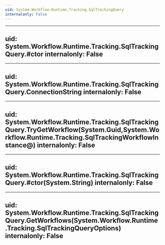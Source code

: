 ```yaml
---
uid: System.Workflow.Runtime.Tracking.SqlTrackingQuery
internalonly: False
---
```


---
uid: System.Workflow.Runtime.Tracking.SqlTrackingQuery.#ctor
internalonly: False
---

---
uid: System.Workflow.Runtime.Tracking.SqlTrackingQuery.ConnectionString
internalonly: False
---

---
uid: System.Workflow.Runtime.Tracking.SqlTrackingQuery.TryGetWorkflow(System.Guid,System.Workflow.Runtime.Tracking.SqlTrackingWorkflowInstance@)
internalonly: False
---

---
uid: System.Workflow.Runtime.Tracking.SqlTrackingQuery.#ctor(System.String)
internalonly: False
---

---
uid: System.Workflow.Runtime.Tracking.SqlTrackingQuery.GetWorkflows(System.Workflow.Runtime.Tracking.SqlTrackingQueryOptions)
internalonly: False
---

